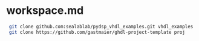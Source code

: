 # workspace.md

``` bash
 git clone github.com:sealablab/pydsp_vhdl_examples.git vhdl_examples
 git clone https://github.com/gastmaier/ghdl-project-template proj
``` 
